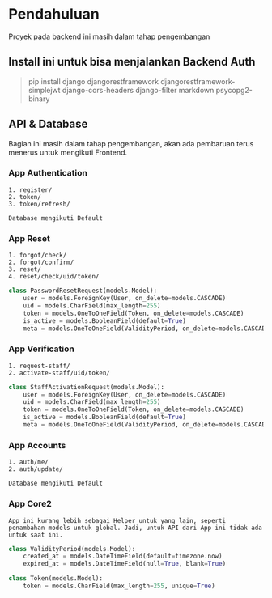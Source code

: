 # Pendahuluan
Proyek pada backend ini masih dalam tahap pengembangan
## Install ini untuk bisa menjalankan Backend Auth
> pip install django djangorestframework djangorestframework-simplejwt django-cors-headers django-filter markdown psycopg2-binary
## API & Database
Bagian ini masih dalam tahap pengembangan, akan ada pembaruan terus menerus untuk mengikuti Frontend.
### App Authentication
```
1. register/
2. token/
3. token/refresh/
```
```
Database mengikuti Default
```
### App Reset
```
1. forgot/check/
2. forgot/confirm/
3. reset/
4. reset/check/uid/token/
```
```python
class PasswordResetRequest(models.Model):
    user = models.ForeignKey(User, on_delete=models.CASCADE)
    uid = models.CharField(max_length=255)
    token = models.OneToOneField(Token, on_delete=models.CASCADE)
    is_active = models.BooleanField(default=True)
    meta = models.OneToOneField(ValidityPeriod, on_delete=models.CASCADE)
```
### App Verification
```
1. request-staff/
2. activate-staff/uid/token/
```
```python
class StaffActivationRequest(models.Model):
    user = models.ForeignKey(User, on_delete=models.CASCADE)
    uid = models.CharField(max_length=255)
    token = models.OneToOneField(Token, on_delete=models.CASCADE)
    is_active = models.BooleanField(default=True)
    meta = models.OneToOneField(ValidityPeriod, on_delete=models.CASCADE)
```
### App Accounts
```
1. auth/me/
2. auth/update/
```
```
Database mengikuti Default
```
### App Core2
```
App ini kurang lebih sebagai Helper untuk yang lain, seperti penambahan models untuk global. Jadi, untuk API dari App ini tidak ada untuk saat ini.
```
```Python
class ValidityPeriod(models.Model):
    created_at = models.DateTimeField(default=timezone.now)
    expired_at = models.DateTimeField(null=True, blank=True)

class Token(models.Model):
    token = models.CharField(max_length=255, unique=True)
```